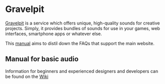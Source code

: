Gravelpit
==============

[Gravelpit](http://www.gravelpit.co) is a service which offers unique, high-quality sounds for creative projects. Simply, it provides bundles of sounds for use in your games, web interfaces, smartphone apps or whatever else. 

This [manual](https://github.com/devmoran/gravelpit/wiki) aims to distil down the FAQs that support the main website.

## Manual for basic audio
Information for beginners and experienced designers and developers can be found on the [Wiki](https://github.com/devmoran/gravelpit/wiki)



